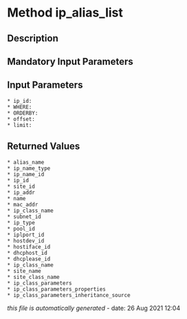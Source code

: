 # Method ip_alias_list

## Description
	

## Mandatory Input Parameters

## Input Parameters
	* ip_id:
	* WHERE:
	* ORDERBY:
	* offset:
	* limit:

## Returned Values
	* alias_name
	* ip_name_type
	* ip_name_id
	* ip_id
	* site_id
	* ip_addr
	* name
	* mac_addr
	* ip_class_name
	* subnet_id
	* ip_type
	* pool_id
	* iplport_id
	* hostdev_id
	* hostiface_id
	* dhcphost_id
	* dhcplease_id
	* ip_class_name
	* site_name
	* site_class_name
	* ip_class_parameters
	* ip_class_parameters_properties
	* ip_class_parameters_inheritance_source


*this file is automatically generated* - date: 26 Aug 2021 12:04
